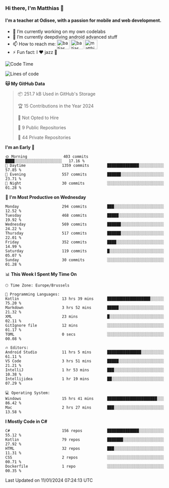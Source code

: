 ### Hi there, I'm Matthias 👋

#### I'm a teacher at Odisee, with a passion for mobile and web development.

- 🔭 I’m currently working on my own codelabs
- 🌱 I’m currently deepdiving android advanced stuff
- 📫 How to reach me: <a href="https://dev.to/batjas" target="_blank"><img align="center" src="https://raw.githubusercontent.com/rahuldkjain/github-profile-readme-generator/master/src/images/icons/Social/devto.svg" alt="batjas" height="30" width="40" /></a>
<a href="https://twitter.com/batjas" target="_blank"><img align="center" src="https://raw.githubusercontent.com/rahuldkjain/github-profile-readme-generator/master/src/images/icons/Social/twitter.svg" alt="batjas" height="30" width="40" /></a>
<a href="https://linkedin.com/in/matthiasdruwé" target="_blank"><img align="center" src="https://raw.githubusercontent.com/rahuldkjain/github-profile-readme-generator/master/src/images/icons/Social/linked-in-alt.svg" alt="matthiasdruwé" height="30" width="40" /></a>
- ⚡ Fun fact: I ❤ jazz 🎷


<!--START_SECTION:waka-->
![Code Time](http://img.shields.io/badge/Code%20Time-990%20hrs%2033%20mins-blue)

![Lines of code](https://img.shields.io/badge/From%20Hello%20World%20I%27ve%20Written-2.6%20million%20lines%20of%20code-blue)

**🐱 My GitHub Data** 

> 📦 251.7 kB Used in GitHub's Storage 
 > 
> 🏆 15 Contributions in the Year 2024
 > 
> 🚫 Not Opted to Hire
 > 
> 📜 9 Public Repositories 
 > 
> 🔑 44 Private Repositories 
 > 
**I'm an Early 🐤** 

```text
🌞 Morning                403 commits         ████░░░░░░░░░░░░░░░░░░░░░   17.16 % 
🌆 Daytime                1359 commits        ██████████████░░░░░░░░░░░   57.85 % 
🌃 Evening                557 commits         ██████░░░░░░░░░░░░░░░░░░░   23.71 % 
🌙 Night                  30 commits          ░░░░░░░░░░░░░░░░░░░░░░░░░   01.28 % 
```
📅 **I'm Most Productive on Wednesday** 

```text
Monday                   294 commits         ███░░░░░░░░░░░░░░░░░░░░░░   12.52 % 
Tuesday                  468 commits         █████░░░░░░░░░░░░░░░░░░░░   19.92 % 
Wednesday                569 commits         ██████░░░░░░░░░░░░░░░░░░░   24.22 % 
Thursday                 517 commits         ██████░░░░░░░░░░░░░░░░░░░   22.01 % 
Friday                   352 commits         ████░░░░░░░░░░░░░░░░░░░░░   14.99 % 
Saturday                 119 commits         █░░░░░░░░░░░░░░░░░░░░░░░░   05.07 % 
Sunday                   30 commits          ░░░░░░░░░░░░░░░░░░░░░░░░░   01.28 % 
```


📊 **This Week I Spent My Time On** 

```text
🕑︎ Time Zone: Europe/Brussels

💬 Programming Languages: 
Kotlin                   13 hrs 39 mins      ███████████████████░░░░░░   75.20 % 
Markdown                 3 hrs 52 mins       █████░░░░░░░░░░░░░░░░░░░░   21.32 % 
XML                      23 mins             █░░░░░░░░░░░░░░░░░░░░░░░░   02.11 % 
GitIgnore file           12 mins             ░░░░░░░░░░░░░░░░░░░░░░░░░   01.17 % 
TOML                     0 secs              ░░░░░░░░░░░░░░░░░░░░░░░░░   00.08 % 

🔥 Editors: 
Android Studio           11 hrs 5 mins       ███████████████░░░░░░░░░░   61.11 % 
VS Code                  3 hrs 51 mins       █████░░░░░░░░░░░░░░░░░░░░   21.21 % 
IntelliJ                 1 hr 53 mins        ███░░░░░░░░░░░░░░░░░░░░░░   10.38 % 
Intellijidea             1 hr 19 mins        ██░░░░░░░░░░░░░░░░░░░░░░░   07.29 % 

💻 Operating System: 
Windows                  15 hrs 41 mins      ██████████████████████░░░   86.42 % 
Mac                      2 hrs 27 mins       ███░░░░░░░░░░░░░░░░░░░░░░   13.58 % 
```

**I Mostly Code in C#** 

```text
C#                       156 repos           ██████████████░░░░░░░░░░░   55.12 % 
Kotlin                   79 repos            ███████░░░░░░░░░░░░░░░░░░   27.92 % 
HTML                     32 repos            ███░░░░░░░░░░░░░░░░░░░░░░   11.31 % 
CSS                      2 repos             ░░░░░░░░░░░░░░░░░░░░░░░░░   00.71 % 
Dockerfile               1 repo              ░░░░░░░░░░░░░░░░░░░░░░░░░   00.35 % 
```




 Last Updated on 11/01/2024 07:24:13 UTC
<!--END_SECTION:waka-->
